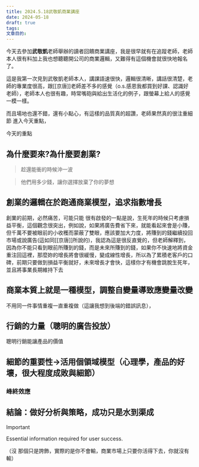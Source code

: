 ```yaml
---
title: 2024.5.18武敬凱商業講座
date: 2024-05-18
draft: true
tags: 
文章目的:
---
```

今天去參加**武敬凱**老師舉辦的讀者回饋商業講座，我是很早就有在追蹤老師，老師本人很有料加上我也想聽聽開公司的商業邏輯，又難得有這個機會就很快地報名了。

這是我第一次見到武敬凱老師本人，講課語速很快，邏輯很清晰，講話很清楚，老師的專業度很高，跟[[京唐]]老師差不多的感覺（o.s.感恩我都買到好課、認識好老師），老師本人也很有趣，時常嘴砲與給出生活化的例子，跟螢幕上給人的感覺一模一樣。

而且場地也還不錯，還有小點心，有這樣的品質真的超讚，老師果然真的很注重細節
進入今天重點，

今天的重點

## 為什麼要來?為什麼要創業?

> 趁還能衝的時候沖一波

> 他們用多少錢，讓你選擇放棄了你的夢想

## 創業的邏輯在於跑通商業模型，追求指數增長

創業的前期，必然痛苦，可能只能
很有啟發的一點是說，生死年的時候只考慮損益平衡，這個觀念很突出，例如說，如果將廣告費省下來，就能看起來會是小賺，但千萬不要被眼前的小收穫而蒙蔽了雙眼，應該要加大力度，將賺到的錢繼續投回市場或說廣告(這如同[[京唐]]所說的)，我認為這是很反直覺的，但老師解釋到，因為你不能只看到眼前所賺到的錢，而是未來所賺到的錢，如果你不快速地將資金重注回這裡，那麼妳的增長將會很緩慢，變成線性增長，所以為了累積老客戶的口碑，前期只要做到損益平衡就好，未來增長才會快，這樣你才有機會跳脫生死年，並且將事業長期維持下去

## 商業本質上就是一種模型，調整自變量導致應變量改變

不用同一件事情重複一直重複做（這讓我想到後端的錯誤訊息），

## 行銷的力量（聰明的廣告投放）
    

聰明行銷能讓產品的價值

## 細節的重要性→活用個領域模型（心理學，產品的好壞，很大程度成敗與細節）

### 峰終效應

### 

## 結論：做好分析與策略，成功只是水到渠成

> [!IMPORTANT]
> Essential information required for user success.

（沒 那個只是誇飾，實際的是你不會輸，商業市場上只要你活得下去，你就沒有輸）